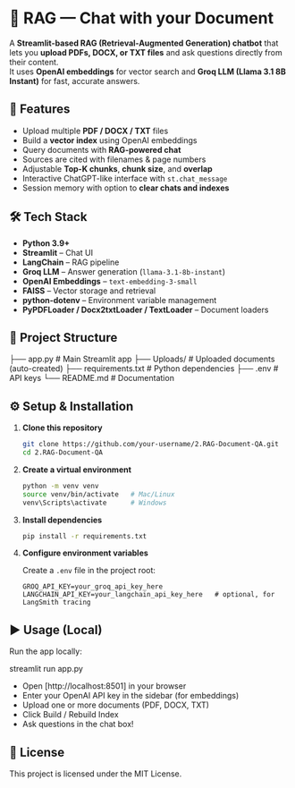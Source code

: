 # 📄 RAG — Chat with your Document

A **Streamlit-based RAG (Retrieval-Augmented Generation) chatbot** that lets you **upload PDFs, DOCX, or TXT files** and ask questions directly from their content.  
It uses **OpenAI embeddings** for vector search and **Groq LLM (Llama 3.1 8B Instant)** for fast, accurate answers.  

## 🚀 Features

- Upload multiple **PDF / DOCX / TXT** files
- Build a **vector index** using OpenAI embeddings
- Query documents with **RAG-powered chat**
- Sources are cited with filenames & page numbers
- Adjustable **Top-K chunks**, **chunk size**, and **overlap**
- Interactive ChatGPT-like interface with `st.chat_message`
- Session memory with option to **clear chats and indexes**

## 🛠️ Tech Stack

- **Python 3.9+**
- **Streamlit** – Chat UI
- **LangChain** – RAG pipeline
- **Groq LLM** – Answer generation (`llama-3.1-8b-instant`)
- **OpenAI Embeddings** – `text-embedding-3-small`
- **FAISS** – Vector storage and retrieval
- **python-dotenv** – Environment variable management
- **PyPDFLoader / Docx2txtLoader / TextLoader** – Document loaders

## 📂 Project Structure

├── app.py # Main Streamlit app
├── Uploads/ # Uploaded documents (auto-created)
├── requirements.txt # Python dependencies
├── .env # API keys
└── README.md # Documentation

## ⚙️ Setup & Installation

1. **Clone this repository**
    ```bash
    git clone https://github.com/your-username/2.RAG-Document-QA.git
    cd 2.RAG-Document-QA
    ```

2. **Create a virtual environment**
    ```bash
    python -m venv venv
    source venv/bin/activate   # Mac/Linux
    venv\Scripts\activate      # Windows
    ```

3. **Install dependencies**
    ```bash
    pip install -r requirements.txt
    ```

4. **Configure environment variables**

    Create a `.env` file in the project root:
    ```env
    GROQ_API_KEY=your_groq_api_key_here
    LANGCHAIN_API_KEY=your_langchain_api_key_here   # optional, for LangSmith tracing
    ```

## ▶️ Usage (Local)

Run the app locally:

streamlit run app.py

- Open [http://localhost:8501] in your browser
- Enter your OpenAI API key in the sidebar (for embeddings)
- Upload one or more documents (PDF, DOCX, TXT)
- Click Build / Rebuild Index
- Ask questions in the chat box!

## 📜 License

This project is licensed under the MIT License.